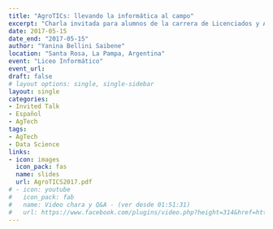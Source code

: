 ```yaml
---
title: "AgroTICs: llevando la informática al campo"
excerpt: "Charla invitada para alumnos de la carrera de Licenciados y Analistas de Sistemas del Liceo Informático II.  Presentación de desarrollos y aplicaciones de informática del INTA para el sector agropecuario."
date: 2017-05-15
date_end: "2017-05-15"
author: "Yanina Bellini Saibene"
location: "Santa Rosa, La Pampa, Argentina"
event: "Liceo Informático"
event_url: 
draft: false
# layout options: single, single-sidebar
layout: single
categories:
- Invited Talk
- Español
- AgTech
tags:
- AgTech
- Data Science
links:
- icon: images
  icon_pack: fas
  name: slides 
  url: AgroTICS2017.pdf
# - icon: youtube
#   icon_pack: fab
#   name: Video chara y Q&A - (ver desde 01:51:31) 
#   url: https://www.facebook.com/plugins/video.php?height=314&href=https%3A%2F%2Fwww.facebook.com%2Fwidslapaz%2Fvideos%2F196352238970874%2F&show_text=false&width=560&t=6691
---
```


